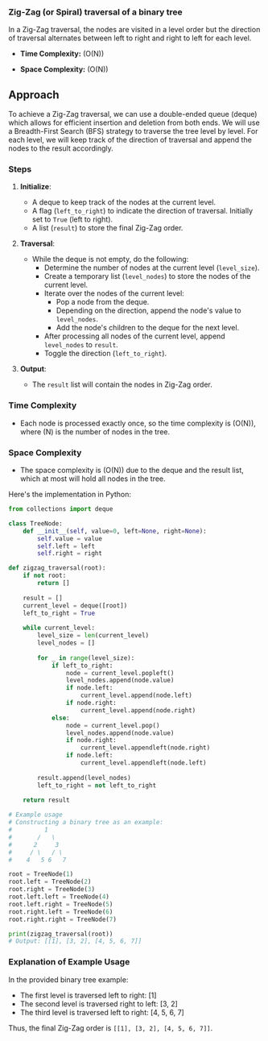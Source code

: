 ### Zig-Zag (or Spiral) traversal of a binary tree

In a Zig-Zag traversal, the nodes are visited in a level order but the direction of traversal alternates between left to right and right to left for each level.

- **Time Complexity:** \(O(N)\)

- **Space Complexity:** \(O(N)\)

## Approach

To achieve a Zig-Zag traversal, we can use a double-ended queue (deque) which allows for efficient insertion and deletion from both ends. We will use a Breadth-First Search (BFS) strategy to traverse the tree level by level. For each level, we will keep track of the direction of traversal and append the nodes to the result accordingly.

### Steps

1. **Initialize**:
    - A deque to keep track of the nodes at the current level.
    - A flag (`left_to_right`) to indicate the direction of traversal. Initially set to `True` (left to right).
    - A list (`result`) to store the final Zig-Zag order.

2. **Traversal**:
    - While the deque is not empty, do the following:
        - Determine the number of nodes at the current level (`level_size`).
        - Create a temporary list (`level_nodes`) to store the nodes of the current level.
        - Iterate over the nodes of the current level:
            - Pop a node from the deque.
            - Depending on the direction, append the node's value to `level_nodes`.
            - Add the node's children to the deque for the next level.
        - After processing all nodes of the current level, append `level_nodes` to `result`.
        - Toggle the direction (`left_to_right`).

3. **Output**:
    - The `result` list will contain the nodes in Zig-Zag order.

### Time Complexity

- Each node is processed exactly once, so the time complexity is \(O(N)\), where \(N\) is the number of nodes in the tree.

### Space Complexity

- The space complexity is \(O(N)\) due to the deque and the result list, which at most will hold all nodes in the tree.

Here's the implementation in Python:

```python
from collections import deque

class TreeNode:
    def __init__(self, value=0, left=None, right=None):
        self.value = value
        self.left = left
        self.right = right

def zigzag_traversal(root):
    if not root:
        return []
    
    result = []
    current_level = deque([root])
    left_to_right = True
    
    while current_level:
        level_size = len(current_level)
        level_nodes = []
        
        for _ in range(level_size):
            if left_to_right:
                node = current_level.popleft()
                level_nodes.append(node.value)
                if node.left:
                    current_level.append(node.left)
                if node.right:
                    current_level.append(node.right)
            else:
                node = current_level.pop()
                level_nodes.append(node.value)
                if node.right:
                    current_level.appendleft(node.right)
                if node.left:
                    current_level.appendleft(node.left)
        
        result.append(level_nodes)
        left_to_right = not left_to_right
    
    return result

# Example usage
# Constructing a binary tree as an example:
#         1
#       /   \
#      2     3
#     / \   / \
#    4   5 6   7

root = TreeNode(1)
root.left = TreeNode(2)
root.right = TreeNode(3)
root.left.left = TreeNode(4)
root.left.right = TreeNode(5)
root.right.left = TreeNode(6)
root.right.right = TreeNode(7)

print(zigzag_traversal(root))
# Output: [[1], [3, 2], [4, 5, 6, 7]]
```

### Explanation of Example Usage

In the provided binary tree example:
- The first level is traversed left to right: [1]
- The second level is traversed right to left: [3, 2]
- The third level is traversed left to right: [4, 5, 6, 7]

Thus, the final Zig-Zag order is `[[1], [3, 2], [4, 5, 6, 7]]`.